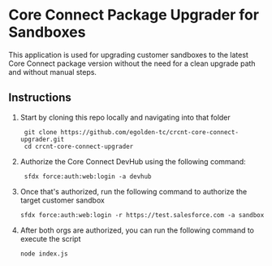 # Core Connect Package Upgrader for Sandboxes

This application is used for upgrading customer sandboxes to the latest Core Connect package version without the need for a clean upgrade path and without manual steps.

## Instructions

1. Start by cloning this repo locally and navigating into that folder
   ```
    git clone https://github.com/egolden-tc/crcnt-core-connect-upgrader.git
    cd crcnt-core-connect-upgrader
   ```
2. Authorize the Core Connect DevHub using the following command:
   ```
    sfdx force:auth:web:login -a devhub
   ```
3. Once that's authorized, run the following command to authorize the target customer sandbox
   ```
   sfdx force:auth:web:login -r https://test.salesforce.com -a sandbox
   ```
4. After both orgs are authorized, you can run the following command to execute the script
   ```
   node index.js
   ```
